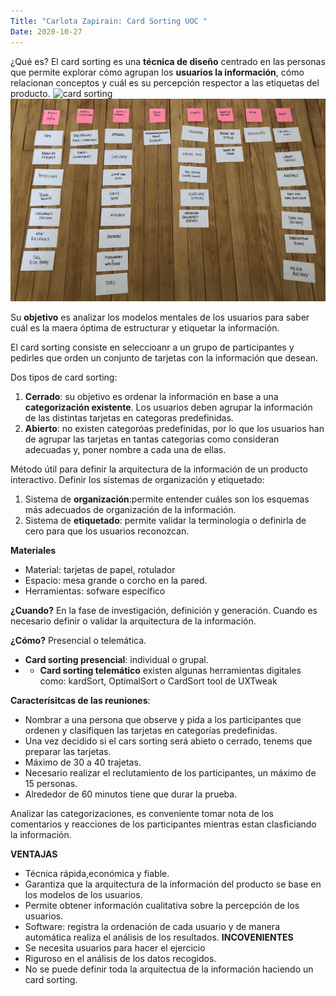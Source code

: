 ```yaml
---
Title: "Carlota Zapirain: Card Sorting UOC "
Date: 2020-10-27
--- 
```


¿Qué es?
El card sorting es una **técnica de diseño** centrado en las personas que permite explorar cómo agrupan los **usuarios la información**, cómo relacionan conceptos y cuál es su percepción respector a las etiquetas del producto. 
![card sorting](/Imagenes/Card-sorting-Texto-4.jpg)
![ejemplo de card sorting](/Imagenes/card-sorting.jpeg)

Su **objetivo** es analizar los modelos mentales de los usuarios para saber cuál es la maera óptima de estructurar y etiquetar la información.

El card sorting consiste en seleccioanr a un grupo de participantes y pedirles que orden un conjunto de tarjetas con la información que desean. 

Dos tipos de card sorting:
1. **Cerrado**: su objetivo es ordenar la información en base a una **categorización existente**. Los usuarios deben agrupar la información de las distintas tarjetas en categoras predefinidas. 
2. **Abierto**: no existen categoróas predefinidas, por lo que los usuarios han de agrupar las tarjetas en tantas categorias como consideran adecuadas y, poner nombre a cada una de ellas. 

Método útil para definir la arquitectura de la información de un producto interactivo. 
Definir los sistemas de organización y etiquetado:
1. Sistema de **organización**:permite entender cuáles son los esquemas más adecuados de organización de la información.
2. Sistema de **etiquetado**: permite validar la terminologia o definirla de cero para que los usuarios reconozcan.

__Materiales__
+ Material: tarjetas de papel, rotulador
+ Espacio: mesa grande o corcho en la pared.
+ Herramientas: sofware específico

__¿Cuando?__
En la fase de investigación, definición y generación. Cuando es necesario definir o validar la arquitectura de la información.

__¿Cómo?__
Presencial o telemática.
+ **Card sorting presencial**: individual o grupal. 
+ + **Card sorting telemático** existen algunas herramientas digitales como: kardSort, OptimalSort o CardSort tool de UXTweak

__Caracterísitcas de las reuniones__: 
- Nombrar a una persona que observe y pida a los participantes que ordenen y clasifiquen las tarjetas en categorías predefinidas.
- Una vez decidido si el cars sorting será abieto o cerrado, tenems que preparar las tarjetas.
- Máximo de 30 a 40 trajetas. 
- Necesario realizar el reclutamiento de los participantes, un máximo de 15 personas. 
- Alrededor de 60 minutos tiene que durar la prueba. 

Analizar las categorizaciones, es conveniente tomar nota de los comentarios y reacciones de los participantes mientras estan clasficiando la información.

**VENTAJAS**
- Técnica rápida,económica y fiable.
- Garantiza que la arquitectura de la información del producto se base en los modelos de los usuarios.
- Permite obtener información cualitativa sobre la percepción de los usuarios. 
- Software: registra la ordenación de cada usuario y de manera automática realiza el análisis de los resultados.
**INCOVENIENTES**
- Se necesita usuarios para hacer el ejercicio
- Riguroso en el análisis de los datos recogidos.
- No se puede definir toda la arquitectua de la información haciendo un card sorting. 




